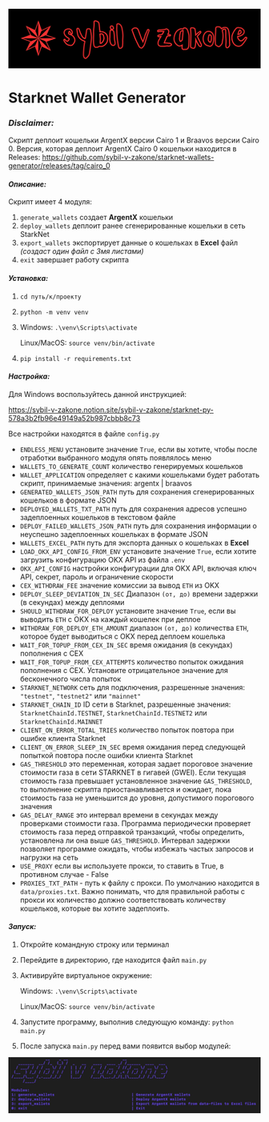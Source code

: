 ![sybilvzakonebg.png](images%2Fsybilvzakonebg.png)
# Starknet Wallet Generator

### *Disclaimer:*
Скрипт деплоит кошельки ArgentX версии Cairo 1 и Braavos версии Cairo 0. Версия, которая деплоит ArgentX Cairo 0 кошельки находится в Releases: https://github.com/sybil-v-zakone/starknet-wallets-generator/releases/tag/cairo_0

####  *Описание:*

Скрипт имеет 4 модуля:
1. `generate_wallets` создает **ArgentX** кошельки
2. `deploy_wallets` деплоит ранее сгенерированные кошельки в сеть StarkNet
3. `export_wallets` экспортирует данные о кошельках в **Excel** файл *(создаст один файл с 3мя листами)*
0. `exit` завершает работу скрипта

#### *Установка:*

1. `cd путь/к/проекту`
2. `python -m venv venv`
3. 
   Windows: `.\venv\Scripts\activate`
   
   Linux/MacOS: `source venv/bin/activate`
4. `pip install -r requirements.txt`

#### *Настройка:*
Для Windows воспользуйтесь данной инструкцией:

https://sybil-v-zakone.notion.site/sybil-v-zakone/starknet-py-578a3b2fb96e49149a52b987cbbb8c73

Все настройки находятся в файле `config.py`

- `ENDLESS_MENU` установите значение `True`, если вы хотите, чтобы после отработки выбранного модуля опять появлялось меню
- `WALLETS_TO_GENERATE_COUNT` количество генерируемых кошельков
- `WALLET_APPLICATION` определяет с какими кошельками будет работать скрипт, принимаемые значения: argentx | braavos
- `GENERATED_WALLETS_JSON_PATH` путь для сохранения сгенерированных кошельков в формате JSON
- `DEPLOYED_WALLETS_TXT_PATH` путь для сохранения адресов успешно задеплоенных кошельков в текстовом файле
- `DEPLOY_FAILED_WALLETS_JSON_PATH` путь для сохранения информации о неуспешно задеплоенных кошельках в формате JSON
- `WALLETS_EXCEL_PATH` путь для экспорта данных о кошельках в **Excel**
- `LOAD_OKX_API_CONFIG_FROM_ENV` установите значение `True`, если хотите загрузить конфигурацию OKX API из файла `.env`
- `OKX_API_CONFIG` настройки конфигурации для OKX API, включая ключ API, секрет, пароль и ограничение скорости
- `CEX_WITHDRAW_FEE` значение комиссии за вывод `ETH` из OKX
- `DEPLOY_SLEEP_DEVIATION_IN_SEC` Диапазон `(от, до)` времени задержки (в секундах) между деплоями
- `SHOULD_WITHDRAW_FOR_DEPLOY` установите значение `True`, если вы выводить `ETH` с OKX на каждый кошелек при деплое
- `WITHDRAW_FOR_DEPLOY_ETH_AMOUNT` диапазон `(от, до)` количества `ETH`, которое будет выводиться с OKX перед деплоем кошелька
- `WAIT_FOR_TOPUP_FROM_CEX_IN_SEC` время ожидания (в секундах) пополнения с CEX
- `WAIT_FOR_TOPUP_FROM_CEX_ATTEMPTS` количество попыток ожидания пополнения с CEX. Установите отрицательное значение для бесконечного числа попыток
- `STARKNET_NETWORK` сеть для подключения, разрешенные значения: `"testnet"`, `"testnet2"` или `"mainnet"`
- `STARKNET_CHAIN_ID` ID сети в Starknet, разрешенные значения: `StarknetChainId.TESTNET`, `StarknetChainId.TESTNET2` или `StarknetChainId.MAINNET`
- `CLIENT_ON_ERROR_TOTAL_TRIES` количество попыток повтора при ошибке клиента Starknet
- `CLIENT_ON_ERROR_SLEEP_IN_SEC` время ожидания перед следующей попыткой повтора после ошибки клиента Starknet
- `GAS_THRESHOLD` это переменная, которая задает пороговое значение стоимости газа в сети STARKNET в гигавей (GWEI). Если текущая стоимость газа превышает установленное значение `GAS_THRESHOLD`, то выполнение скрипта приостанавливается и ожидает, пока стоимость газа не уменьшится до уровня, допустимого порогового значения
- `GAS_DELAY_RANGE` это интервал времени в секундах между проверками стоимости газа. Программа периодически проверяет стоимость газа перед отправкой транзакций, чтобы определить, установлена ли она выше `GAS_THRESHOLD`. Интервал задержки позволяет программе ожидать, чтобы избежать частых запросов и нагрузки на сеть
- `USE_PROXY` если вы используете прокси, то ставить в True, в противном случае - False
- `PROXIES_TXT_PATH` - путь к файлу с прокси. По умолчанию находится в ```data/proxies.txt```.
Важно понимать, что для правильной работы с прокси их количество должно соответствовать количеству кошельков, которые вы хотите задеплоить.

#### *Запуск:*
1. Откройте командную строку или терминал
2. Перейдите в директорию, где находится файл `main.py`
3. Активируйте виртуальное окружение:
    
    Windows: `.\venv\Scripts\activate`
    
    Linux/MacOS: `source venv/bin/activate`
4. Запустите программу, выполнив следующую команду: `python main.py`
5. После запуска `main.py` перед вами появится выбор модулей:

![1.jpeg](images%2F1.jpeg)
